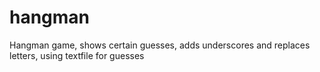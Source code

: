 # hangman

Hangman game, shows certain guesses, adds underscores and replaces letters, using textfile for guesses
